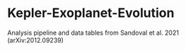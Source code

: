 # Kepler-Exoplanet-Evolution
Analysis pipeline and data tables from Sandoval et al. 2021 (arXiv:2012.09239)
